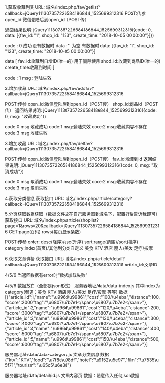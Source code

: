 1.获取收藏列表
URL: 域名/index.php/fav/getlist?callback=jQuery111307357226584186844_1525699312316
POST:传参
open_id:微信登陆后到open_id（POST传）

返回结果说明:
jQuery111307357226584186844_1525699312316({code: 0, data: [{fav_id: "1", shop_id: "123", create_time: "2018-10-05 00:00:00"}]})

code : 0 成功
没有数据时
data : '' 为空
有数据时
data: [{fav_id: "1", shop_id: "123", create_time: "2018-10-05 00:00:00"}]

data [
    fav_id:收藏到自增ID(唯一的) 用于删除使用
    shod_id:收藏到商品ID(唯一的)
    create_time:收藏到时间
]


code : 1
msg  : 登陆失效


2.增加收藏
URL: 域名/index.php/fav/addfav?callback=jQuery111307357226584186844_1525699312316

POST:传参
open_id:微信登陆后到open_id（POST传）
shop_id:商品id（POST传）
返回结果说明:
jQuery111307357226584186844_1525699312316({code: 0, msg: "收藏成功"})

code:0 msg:收藏成功
code:1 msg:登陆失效
code:2 msg:收藏内容不存在
code:3 msg:收藏失败


3.增加收藏
URL: 域名/index.php/fav/delfav?callback=jQuery111307357226584186844_1525699312316

POST:传参
open_id:微信登陆后到open_id（POST传）
fav_id:收藏到id
返回结果说明:
jQuery111307357226584186844_1525699312316({code: 0, msg: "取消成功"})

code:0 msg:取消成功
code:1 msg:登陆失效
code:2 msg:收藏内容不存在
code:3 msg:取消失败


4.获取分类信息
获取接口
URL: 域名/index.php/article/category?callback=jQuery111307357226584186844_1525699312316



5.分页获取数据获取（数据文件放在自己服务器到域名下，配置好后告诉我即可）
获取接口
URL: 域名/index.php/article/shoplist?page=1&rows=20&callback=jQuery111307357226584186844_1525699312316
GET:page(页码)
    rows(每页显示条数)

POST:传参
order: desc(降序)/asc(升序)
sort:range(范围)/sort(排序)
category:index(首页)/其他到分类自定义  美食 KTV 酒店 丽人/美发 足疗/按摩

6.获取文章详情
获取接口
URL: 域名/index.php/article/detail?callback=jQuery111307357226584186844_1525699312316
article_id:文章ID

4/5/6 当返回数据有error时“数据加载失败”




4/5/6 数据放在（全部是json形式）
服务器地址/data/data-index.js   其中index为category(频道：美食 KTV 酒店 丽人/美发 足疗/按摩 等等)
数据[{"article_id":1,"name":"\u996d\u99861","cost":"100\/\u4eba","distance":100,"score":2000,"tag":"<span>\u6807\u7b7e1<\/span><span>\u6807\u7b7e2<\/span>"},{"article_id":2,"name":"\u996d\u99861","cost":"120\/\u4eba","distance":200,"score":3000,"tag":"<span>\u6807\u7b7e1<\/span><span>\u6807\u7b7e2<\/span>"},{"article_id":3,"name":"\u996d\u99861","cost":"130\/\u4eba","distance":300,"score":4000,"tag":"<span>\u6807\u7b7e1<\/span><span>\u6807\u7b7e2<\/span>"},{"article_id":4,"name":"\u996d\u99861","cost":"140\/\u4eba","distance":400,"score":5000,"tag":"<span>\u6807\u7b7e1<\/span><span>\u6807\u7b7e2<\/span>"},{"article_id":5,"name":"\u996d\u99861","cost":"150\/\u4eba","distance":500,"score":6000,"tag":"<span>\u6807\u7b7e1<\/span><span>\u6807\u7b7e2<\/span>"}]


服务器地址/data/data-category.js  文章分类信息
数据{"ktv":"KTV","food":"\u7f8e\u98df","hotel":"\u9152\u5e97","film":"\u7535\u5f71","tourism":"\u65c5\u6e38"}

服务器地址/data/detail/id.js    文章内容页
数据：随意传入任何json数据


